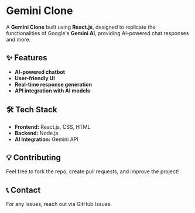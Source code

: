 # Gemini Clone  

A **Gemini Clone** built using **React.js**, designed to replicate the functionalities of Google's **Gemini AI**, providing AI-powered chat responses and more.  

## ✨ Features  
- **AI-powered chatbot**  
- **User-friendly UI**  
- **Real-time response generation**  
- **API integration with AI models**  

## 🛠️ Tech Stack  
- **Frontend:** React.js, CSS, HTML
- **Backend:** Node.js  
- **AI Integration:** Gemini API  

## 💡 Contributing

Feel free to fork the repo, create pull requests, and improve the project!

## 📞 Contact

For any issues, reach out via GitHub Issues.
